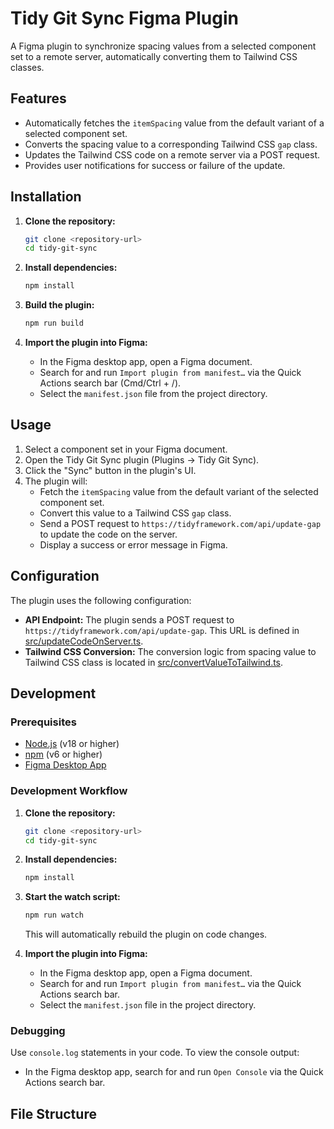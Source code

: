 # Tidy Git Sync Figma Plugin

A Figma plugin to synchronize spacing values from a selected component set to a remote server, automatically converting them to Tailwind CSS classes.

## Features

- Automatically fetches the `itemSpacing` value from the default variant of a selected component set.
- Converts the spacing value to a corresponding Tailwind CSS `gap` class.
- Updates the Tailwind CSS code on a remote server via a POST request.
- Provides user notifications for success or failure of the update.

## Installation

1.  **Clone the repository:**

    ```bash
    git clone <repository-url>
    cd tidy-git-sync
    ```

2.  **Install dependencies:**

    ```bash
    npm install
    ```

3.  **Build the plugin:**

    ```bash
    npm run build
    ```

4.  **Import the plugin into Figma:**

    - In the Figma desktop app, open a Figma document.
    - Search for and run `Import plugin from manifest…` via the Quick Actions search bar (Cmd/Ctrl + /).
    - Select the `manifest.json` file from the project directory.

## Usage

1.  Select a component set in your Figma document.
2.  Open the Tidy Git Sync plugin (Plugins → Tidy Git Sync).
3.  Click the "Sync" button in the plugin's UI.
4.  The plugin will:
    - Fetch the `itemSpacing` value from the default variant of the selected component set.
    - Convert this value to a Tailwind CSS `gap` class.
    - Send a POST request to `https://tidyframework.com/api/update-gap` to update the code on the server.
    - Display a success or error message in Figma.

## Configuration

The plugin uses the following configuration:

- **API Endpoint:** The plugin sends a POST request to `https://tidyframework.com/api/update-gap`. This URL is defined in [src/updateCodeOnServer.ts](src/updateCodeOnServer.ts).
- **Tailwind CSS Conversion:** The conversion logic from spacing value to Tailwind CSS class is located in [src/convertValueToTailwind.ts](src/convertValueToTailwind.ts).

## Development

### Prerequisites

- [Node.js](https://nodejs.org) (v18 or higher)
- [npm](https://www.npmjs.com/) (v6 or higher)
- [Figma Desktop App](https://figma.com/downloads/)

### Development Workflow

1.  **Clone the repository:**

    ```bash
    git clone <repository-url>
    cd tidy-git-sync
    ```

2.  **Install dependencies:**

    ```bash
    npm install
    ```

3.  **Start the watch script:**

    ```bash
    npm run watch
    ```

    This will automatically rebuild the plugin on code changes.

4.  **Import the plugin into Figma:**

    - In the Figma desktop app, open a Figma document.
    - Search for and run `Import plugin from manifest…` via the Quick Actions search bar.
    - Select the `manifest.json` file in the project directory.

### Debugging

Use `console.log` statements in your code. To view the console output:

- In the Figma desktop app, search for and run `Open Console` via the Quick Actions search bar.

## File Structure
